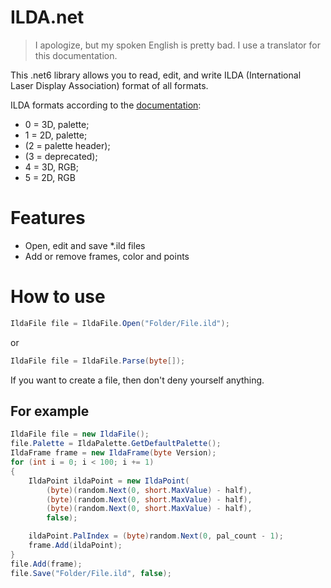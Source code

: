 # ILDA.net

> I apologize, but my spoken English is pretty bad. I use a translator for this documentation.

This .net6 library allows you to read, edit, and write ILDA (International Laser Display Association) format of all formats.

ILDA formats according to the [documentation](https://www.ilda.com/resources/StandardsDocs/ILDA_IDTF14_rev011.pdf):

- 0 = 3D, palette;
- 1 = 2D, palette;
- (2 = palette header);
- (3 = deprecated);
- 4 = 3D, RGB;
- 5 = 2D, RGB

# Features

- Open, edit and save *.ild files
- Add or remove frames, color and points


# How to use

```cs
IldaFile file = IldaFile.Open("Folder/File.ild");
```
or
```cs
IldaFile file = IldaFile.Parse(byte[]);
```

If you want to create a file, then don't deny yourself anything.

## For example

```cs
IldaFile file = new IldaFile();
file.Palette = IldaPalette.GetDefaultPalette();
IldaFrame frame = new IldaFrame(byte Version);
for (int i = 0; i < 100; i += 1)
{
    IldaPoint ildaPoint = new IldaPoint(
        (byte)(random.Next(0, short.MaxValue) - half),
        (byte)(random.Next(0, short.MaxValue) - half),
        (byte)(random.Next(0, short.MaxValue) - half),
        false);

    ildaPoint.PalIndex = (byte)random.Next(0, pal_count - 1);
    frame.Add(ildaPoint);
}
file.Add(frame);
file.Save("Folder/File.ild", false);
```

